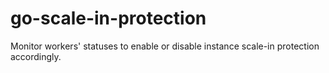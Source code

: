 # go-scale-in-protection
Monitor workers' statuses to enable or disable instance scale-in protection accordingly.
